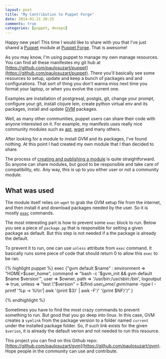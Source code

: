 ```yaml
---
layout: post
title: "My Contribution to Puppet Forge"
date: 2014-01-21 20:25
comments: true
categories: [puppet, devops]
---
```


Happy new year! This time I would like to share with you that I've just shared a [Puppet](http://puppetlabs.com/puppet/puppet-open-source) module at [Puppet Forge](http://forge.puppetlabs.com/). That is awesome!

As you may know, I'm using puppet to manage my own manage resources. You can find all these manifestes my git hub at [https://github.com/paulosuzart/puppet](https://github.com/paulosuzart/puppet). There you'll basically see some resources to setup, update and keep a bunch of packages and and configurations. That sort of thing you don't wanna miss next time you format your laptop, or when you evolve the current one.

Examples are installation of postgresql, postgis, git, change your prompt, configure your git, install clojure lein, create python virtual env and its packages, install and update [GVM](http://gvmtool.net/) packages.

Well, as many other communities, puppet users can share their code with anyone interested on it. For example, my manifests uses really nice community modules such as [apt](http://forge.puppetlabs.com/puppetlabs/apt), [wget](http://forge.puppetlabs.com/maestrodev/wget) and many others.

After looking for a module to install GVM and its packages, I've found nothing. At this point I had created my own module that I than decided to share.

The process of [creating and publishing a module](http://docs.puppetlabs.com/puppet/latest/reference/modules_publishing.html) is quite straightforward. So anyone can share modules, but good to be responsible and take care of compatibility, etc. Any way, this is up to you either user or not a community module.

What was used
-------------

The module itself relies on `wget` to grab the GVM setup file from the internet, and then install it and download packages needed by the user. So it is mostly [`exec`](http://docs.puppetlabs.com/references/latest/type.html#exec) commands.

The most interesting part is how to prevent some `exec` block to run. Below you see a piece of `package.pp` that is responsible for setting a given package as default. But this step is not needed if a the package is already the default.

To prevent it to run, one can use `unless` attribute from `exec` command. It basically runs some piece of code that should return 0 to allow this `exec` to be ran.

{% highlight puppet %}
exec {"gvm default $name" :
  environment => "HOME=$user_home",
  command     => "bash -c '$gvm_init && gvm default $name $version'",
  user        => $owner,
  path        => '/usr/bin:/usr/sbin:/bin',
  logoutput   => true,
  unless      => "test \"$version\" = \$(find $user_home/.gvm/$name -type l -printf '%p -> %l\\n'| awk '{print \$3}' | awk -F'/' '{print \$NF}')"
}

{% endhighlight %}

Sometimes you have to find the most crazy commands to prevent something to run. But good that you go deep into linux. In this case, GVM creates a `symlink` from the package version to a folder named `current` under the installed package folder. So, if such link exists for the given `$verion`, it is already the default verion and not needed to run this resource.

This project you can find on this Github repo: [https://github.com/paulosuzart/gvm](https://github.com/paulosuzart/gvm). Hope people in the community can use and contribute.